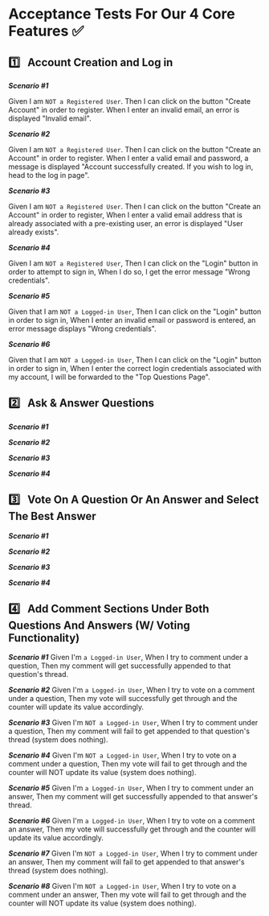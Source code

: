 # **Acceptance Tests For Our 4 Core Features** :white_check_mark: <br>

## :one: &nbsp; Account Creation and Log in

**_Scenario #1_**

Given I am `NOT a Registered User`.
Then I can click on the button "Create Account" in order to register.
When I enter an invalid email, an error is displayed "Invalid email".

**_Scenario #2_**

Given I am `NOT a Registered User`.
Then I can click on the button "Create an Account" in order to register.
When I enter a valid email and password, a message is displayed "Account successfully created. If you wish to log in, head to the log in page".

**_Scenario #3_**

Given I am `NOT a Registered User`.
Then I can click on the button "Create an Account" in order to register,
When I enter a valid email address that is already associated with a pre-existing user, an error is displayed "User already exists".


**_Scenario #4_**

Given I am `NOT a Registered User`,
Then I can click on the "Login" button in order to attempt to sign in,
When I do so, I get the error message "Wrong credentials".


**_Scenario #5_**

Given that I am `NOT a Logged-in User`,
Then I can click on the "Login" button in order to sign in,
When I enter an invalid email or password is entered, an error message displays "Wrong credentials".


**_Scenario #6_**

Given that I am `NOT a Logged-in User`,
Then I can click on the "Login" button in order to sign in,
When I enter the correct login credentials associated with my account, I will be forwarded to the "Top Questions Page".


## :two: &nbsp; Ask & Answer Questions

**_Scenario #1_**


**_Scenario #2_**


**_Scenario #3_**


**_Scenario #4_**



## :three: &nbsp; Vote On A Question Or An Answer and Select The Best Answer


**_Scenario #1_**


**_Scenario #2_**


**_Scenario #3_**


**_Scenario #4_**



## :four: &nbsp; Add Comment Sections Under Both Questions And Answers (W/ Voting Functionality)


**_Scenario #1_**
Given I'm `a Logged-in User`, 
When I try to comment under a question,
Then my comment will get successfully appended to that question's thread.

**_Scenario #2_**
Given I'm `a Logged-in User`, 
When I try to vote on a comment under a question,
Then my vote will successfully get through and the counter will update its value accordingly.

**_Scenario #3_**
Given I'm `NOT a Logged-in User`, 
When I try to comment under a question,
Then my comment will fail to get appended to that question's thread (system does nothing).

**_Scenario #4_**
Given I'm `NOT a Logged-in User`, 
When I try to vote on a comment under a question,
Then my vote will fail to get through and the counter will NOT update its value (system does nothing).


**_Scenario #5_**
Given I'm `a Logged-in User`, 
When I try to comment under an answer,
Then my comment will get successfully appended to that answer's thread.

**_Scenario #6_**
Given I'm `a Logged-in User`, 
When I try to vote on a comment an answer,
Then my vote will successfully get through and the counter will update its value accordingly.

**_Scenario #7_**
Given I'm `NOT a Logged-in User`, 
When I try to comment under an answer,
Then my comment will fail to get appended to that answer's thread (system does nothing).

**_Scenario #8_**
Given I'm `NOT a Logged-in User`, 
When I try to vote on a comment under an answer,
Then my vote will fail to get through and the counter will NOT update its value (system does nothing).










